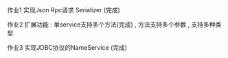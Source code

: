
作业1 实现Json Rpc请求 Serializer (完成)

作业2 扩展功能 : 单service支持多个方法(完成) , 方法支持多个参数 , 支持多种类型

作业3 实现JDBC协议的NameService (完成)

 